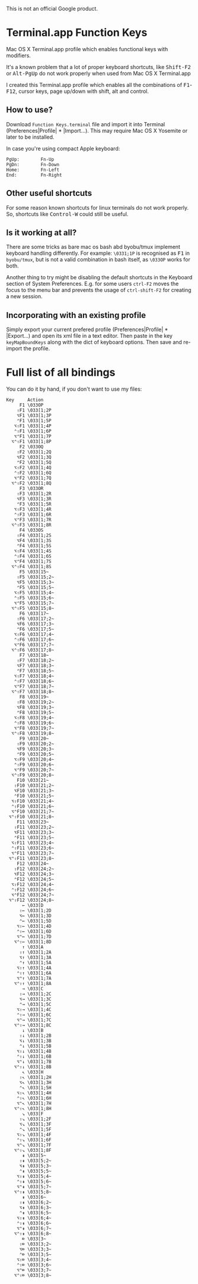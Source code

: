 This is not an official Google product.

# Terminal.app Function Keys
Mac OS X Terminal.app profile which enables functional keys with modifiers.

It's a known problem that a lot of proper keyboard shortcuts, like <kbd>Shift-F2</kbd>
or <kbd>Alt-PgUp</kbd> do not work properly when used from Mac OS X Terminal.app

I created this Terminal.app profile which enables
all the combinations of <kbd>F1</kbd>-<kbd>F12</kbd>, cursor keys, page up/down
with shift, alt and control.

## How to use?
Download `Function Keys.terminal` file and import it into Terminal
(Preferences|Profile| * |Import...).
This may require Mac OS X Yosemite or later to be installed.

In case you're using compact Apple keyboard:

```
PgUp:        Fn-Up
PgDn:        Fn-Down
Home:        Fn-Left
End:         Fn-Right
```

## Other useful shortcuts
For some reason known shortcuts for linux terminals do not work properly. So, shortcuts like
<kbd>Control-W</kbd> could still be useful.

## Is it working at all?
There are some tricks as bare mac os bash abd byobu/tmux implement keyboard handling differently.
For example: `\0331;1P` is recognised as <kbd>F1</kbd> in `byobu/tmux`, but is not a valid
combination in bash itself, as `\033OP` works for both.

Another thing to try might be disabling the default shortcuts in the Keyboard section of System Preferences. E.g. for some users `ctrl-F2` moves the focus to the menu bar and prevents the usage of `ctrl-shift-F2` for creating a new session.

## Incorporating with an existing profile

Simply export your current prefered profile (Preferences|Profile| * |Export...) and open its xml file in a text editor. Then paste in the key `keyMapBoundKeys` along with the dict of keyboard options. Then save and re-import the profile.

# Full list of all bindings

You can do it by hand, if you don't want to use my files:

```
Key     Action
     F1 \033OP
    ⇧F1 \033[1;2P
    ⌥F1 \033[1;3P
    ⌃F1 \033[1;5P
   ⌥⇧F1 \033[1;4P
   ⌃⇧F1 \033[1;6P
   ⌥⌃F1 \033[1;7P
  ⌥⌃⇧F1 \033[1;8P
     F2 \033OQ
    ⇧F2 \033[1;2Q
    ⌥F2 \033[1;3Q
    ⌃F2 \033[1;5Q
   ⌥⇧F2 \033[1;4Q
   ⌃⇧F2 \033[1;6Q
   ⌥⌃F2 \033[1;7Q
  ⌥⌃⇧F2 \033[1;8Q
     F3 \033OR
    ⇧F3 \033[1;2R
    ⌥F3 \033[1;3R
    ⌃F3 \033[1;5R
   ⌥⇧F3 \033[1;4R
   ⌃⇧F3 \033[1;6R
   ⌥⌃F3 \033[1;7R
  ⌥⌃⇧F3 \033[1;8R
     F4 \033OS
    ⇧F4 \033[1;2S
    ⌥F4 \033[1;3S
    ⌃F4 \033[1;5S
   ⌥⇧F4 \033[1;4S
   ⌃⇧F4 \033[1;6S
   ⌥⌃F4 \033[1;7S
  ⌥⌃⇧F4 \033[1;8S
     F5 \033[15~
    ⇧F5 \033[15;2~
    ⌥F5 \033[15;3~
    ⌃F5 \033[15;5~
   ⌥⇧F5 \033[15;4~
   ⌃⇧F5 \033[15;6~
   ⌥⌃F5 \033[15;7~
  ⌥⌃⇧F5 \033[15;8~
     F6 \033[17~
    ⇧F6 \033[17;2~
    ⌥F6 \033[17;3~
    ⌃F6 \033[17;5~
   ⌥⇧F6 \033[17;4~
   ⌃⇧F6 \033[17;6~
   ⌥⌃F6 \033[17;7~
  ⌥⌃⇧F6 \033[17;8~
     F7 \033[18~
    ⇧F7 \033[18;2~
    ⌥F7 \033[18;3~
    ⌃F7 \033[18;5~
   ⌥⇧F7 \033[18;4~
   ⌃⇧F7 \033[18;6~
   ⌥⌃F7 \033[18;7~
  ⌥⌃⇧F7 \033[18;8~
     F8 \033[19~
    ⇧F8 \033[19;2~
    ⌥F8 \033[19;3~
    ⌃F8 \033[19;5~
   ⌥⇧F8 \033[19;4~
   ⌃⇧F8 \033[19;6~
   ⌥⌃F8 \033[19;7~
  ⌥⌃⇧F8 \033[19;8~
     F9 \033[20~
    ⇧F9 \033[20;2~
    ⌥F9 \033[20;3~
    ⌃F9 \033[20;5~
   ⌥⇧F9 \033[20;4~
   ⌃⇧F9 \033[20;6~
   ⌥⌃F9 \033[20;7~
  ⌥⌃⇧F9 \033[20;8~
    F10 \033[21~
   ⇧F10 \033[21;2~
   ⌥F10 \033[21;3~
   ⌃F10 \033[21;5~
  ⌥⇧F10 \033[21;4~
  ⌃⇧F10 \033[21;6~
  ⌥⌃F10 \033[21;7~
 ⌥⌃⇧F10 \033[21;8~
    F11 \033[23~
   ⇧F11 \033[23;2~
   ⌥F11 \033[23;3~
   ⌃F11 \033[23;5~
  ⌥⇧F11 \033[23;4~
  ⌃⇧F11 \033[23;6~
  ⌥⌃F11 \033[23;7~
 ⌥⌃⇧F11 \033[23;8~
    F12 \033[24~
   ⇧F12 \033[24;2~
   ⌥F12 \033[24;3~
   ⌃F12 \033[24;5~
  ⌥⇧F12 \033[24;4~
  ⌃⇧F12 \033[24;6~
  ⌥⌃F12 \033[24;7~
 ⌥⌃⇧F12 \033[24;8~
      ← \033[D
     ⇧← \033[1;2D
     ⌥← \033[1;3D
     ⌃← \033[1;5D
    ⌥⇧← \033[1;4D
    ⌃⇧← \033[1;6D
    ⌥⌃← \033[1;7D
   ⌥⌃⇧← \033[1;8D
      ↑ \033[A
     ⇧↑ \033[1;2A
     ⌥↑ \033[1;3A
     ⌃↑ \033[1;5A
    ⌥⇧↑ \033[1;4A
    ⌃⇧↑ \033[1;6A
    ⌥⌃↑ \033[1;7A
   ⌥⌃⇧↑ \033[1;8A
      → \033[C
     ⇧→ \033[1;2C
     ⌥→ \033[1;3C
     ⌃→ \033[1;5C
    ⌥⇧→ \033[1;4C
    ⌃⇧→ \033[1;6C
    ⌥⌃→ \033[1;7C
   ⌥⌃⇧→ \033[1;8C
      ↓ \033[B
     ⇧↓ \033[1;2B
     ⌥↓ \033[1;3B
     ⌃↓ \033[1;5B
    ⌥⇧↓ \033[1;4B
    ⌃⇧↓ \033[1;6B
    ⌥⌃↓ \033[1;7B
   ⌥⌃⇧↓ \033[1;8B
      ↖ \033[H
     ⇧↖ \033[1;2H
     ⌥↖ \033[1;3H
     ⌃↖ \033[1;5H
    ⌥⇧↖ \033[1;4H
    ⌃⇧↖ \033[1;6H
    ⌥⌃↖ \033[1;7H
   ⌥⌃⇧↖ \033[1;8H
      ↘ \033[F
     ⇧↘ \033[1;2F
     ⌥↘ \033[1;3F
     ⌃↘ \033[1;5F
    ⌥⇧↘ \033[1;4F
    ⌃⇧↘ \033[1;6F
    ⌥⌃↘ \033[1;7F
   ⌥⌃⇧↘ \033[1;8F
      ⇞ \033[5~
     ⇧⇞ \033[5;2~
     ⌥⇞ \033[5;3~
     ⌃⇞ \033[5;5~
    ⌥⇧⇞ \033[5;4~
    ⌃⇧⇞ \033[5;6~
    ⌥⌃⇞ \033[5;7~
   ⌥⌃⇧⇞ \033[5;8~
      ⇟ \033[6~
     ⇧⇟ \033[6;2~
     ⌥⇟ \033[6;3~
     ⌃⇟ \033[6;5~
    ⌥⇧⇟ \033[6;4~
    ⌃⇧⇟ \033[6;6~
    ⌥⌃⇟ \033[6;7~
   ⌥⌃⇧⇟ \033[6;8~
      ⌦ \033[3~
     ⇧⌦ \033[3;2~
     ⌥⌦ \033[3;3~
     ⌃⌦ \033[3;5~
    ⌥⇧⌦ \033[3;4~
    ⌃⇧⌦ \033[3;6~
    ⌥⌃⌦ \033[3;7~
   ⌥⌃⇧⌦ \033[3;8~
```

